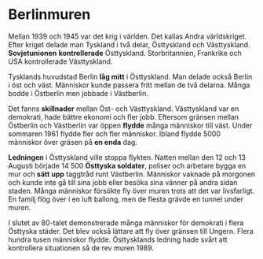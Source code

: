 # Berlinmuren

Mellan 1939 och 1945 var det krig i världen. Det kallas Andra världskriget. Efter kriget delade man Tyskland i två delar, Östtyskland och Västtyskland. **Sovjetunionen** **kontrollerade**  Östtyskland. Storbritannien, Frankrike och USA kontrollerade Västtyskland.

Tysklands huvudstad Berlin **låg mitt** i Östtyskland. Man delade också Berlin i öst och väst. Människor kunde passera fritt mellan de två delarna. Många bodde i Östberlin men jobbade i Västberlin.

Det fanns **skillnader** mellan Öst- och Västtyskland. Västtyskland var en demokrati, hade bättre ekonomi och fler jobb. Eftersom gränsen mellan Östberlin och Västberlin var öppen **flydde** många människor till väst. Under sommaren 1961 flydde fler och fler människor. Ibland flydde 5000 människor över gräsen på **en enda** dag.

**Ledningen** i Östtyskland ville stoppa flykten. Natten mellan den 12 och 13 Augusti började 14 500 **Östtyska soldater**, poliser och arbetare bygga en mur och **sätt upp** taggtråd runt Västberlin. Människor vaknade på morgonen och kunde inte gå till sina jobb eller besöka sina vänner på andra sidan staden. Många människor försökte fly över muren trots att det var livsfarligt. En familj flög över i en luft ballong, men de flesta grävde en tunnel under muren.

I slutet av 80-talet demonstrerade många människor för demokrati i flera Östtyska städer. Det blev också lättare att fly över gränsen till Ungern. Flera hundra tusen människor flydde. Östtysklands ledning hade svårt att kontrollera situationen så de rev muren 1989.

<!--stackedit_data:
eyJoaXN0b3J5IjpbNDg1NDE1NjU3LDQxMjQyMDc3NSwxMzE1Mj
UzNjc3XX0=
-->